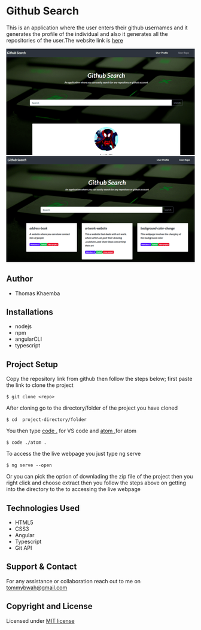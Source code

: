 # Github Search
This is an application where the user enters their github usernames and it generates the profile of the individual and also it generates all the repositories of the user.The website link is [here](https://tomito26.github.io/GitSearch/)

![gitprofile](gitprof.png)
![gitrepo](gitrepo.png)

## Author 
* Thomas Khaemba

## Installations
* nodejs
* npm
* angularCLI
* typescript

## Project Setup
Copy the repository link from github  then follow the steps below;
first paste the link to clone the project 
```
$ git clone <repo>
```
After cloning  go to the directory/folder of the project you have cloned
```
$ cd  project-directory/folder
```
You then type [code .]() for VS code and [atom .]()for atom 
```
$ code ./atom .
```
To access the the live webpage you just type ng serve 
```
$ ng serve --open
```
Or you can pick the option of downlading the zip file of the project then you right click and choose extract  then you follow the steps above  on getting into the directory to the  to accessing the live webpage
 
 
 ## Technologies Used
 * HTML5
 * CSS3
 * Angular
 * Typescript
 * Git API
## Support & Contact
For any assistance or collaboration reach out to me on tommybwah@gmail.com
## Copyright and License
Licensed under [MIT license](license)

 

 

  